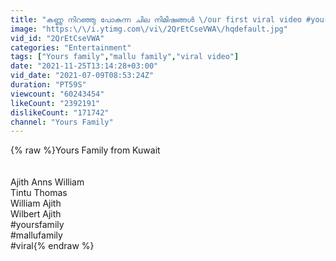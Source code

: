 ```yaml
---
title: "കണ്ണു നിറഞ്ഞു പോകുന്ന ചില നിമിഷങ്ങൾ \/our first viral video #yoursfamily #viralvideo #mallufamily"
image: "https:\/\/i.ytimg.com\/vi\/2QrEtCseVWA\/hqdefault.jpg"
vid_id: "2QrEtCseVWA"
categories: "Entertainment"
tags: ["Yours family","mallu family","viral video"]
date: "2021-11-25T13:14:28+03:00"
vid_date: "2021-07-09T08:53:24Z"
duration: "PT59S"
viewcount: "60243454"
likeCount: "2392191"
dislikeCount: "171742"
channel: "Yours Family"
---
```

{% raw %}Yours Family from Kuwait <br /><br /><br />Ajith Anns William <br />Tintu Thomas<br />William Ajith<br />Wilbert Ajith<br />#yoursfamily<br />#mallufamily<br />#viral{% endraw %}
